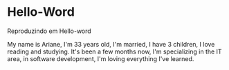 # Hello-Word
Reproduzindo em Hello-word

My name is Ariane, I'm 33 years old, I'm married, I have 3 children, I love reading and studying.
It's been a few months now, I'm specializing in the IT area, in software development, I'm loving everything I've learned.
